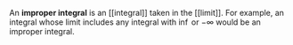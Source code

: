 An **improper integral** is an [[integral]] taken in the [[limit]]. For example, an integral whose limit includes any integral with $\inf$ or $-\infty$ would be an improper integral.